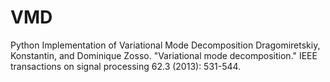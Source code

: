 # VMD
Python Implementation of Variational Mode Decomposition
Dragomiretskiy, Konstantin, and Dominique Zosso. "Variational mode decomposition." IEEE transactions on signal processing 62.3 (2013): 531-544.
